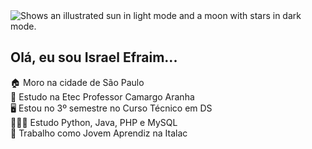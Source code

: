 <picture>
  <img alt="Shows an illustrated sun in light mode and a moon with stars in dark mode." src="https://i.pinimg.com/originals/f7/c6/f4/f7c6f4a78a2a5ccb3403f08dca7eb082.jpg">
</picture>

## Olá, eu sou Israel Efraim...

🏠 Moro na cidade de São Paulo  
🏫 Estudo na Etec Professor Camargo Aranha  
🖥️ Estou no 3º semestre no Curso Técnico em DS  
🧑🏻‍💻 Estudo Python, Java, PHP e MySQL  
🥛 Trabalho como Jovem Aprendiz na Italac

<!---
israellefraim/israellefraim is a ✨ special ✨ repository because its `README.md` (this file) appears on your GitHub profile.
You can click the Preview link to take a look at your changes.
--->
